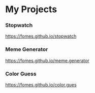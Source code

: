 # My Projects

### Stopwatch
https://fomes.github.io/stopwatch

### Meme Generator
https://fomes.github.io/meme.generator

### Color Guess
https://fomes.github.io/color.gues

